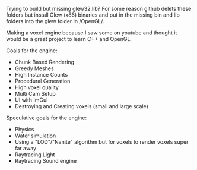Trying to build but missing glew32.lib? For some reason github delets these folders but install Glew (x86) binaries and put in the missing bin and lib folders into the glew folder in /OpenGL/.

Making a voxel engine because I saw some on youtube and thought it would be a great project to learn C++ and OpenGL.

Goals for the engine:
- Chunk Based Rendering
- Greedy Meshes
- High Instance Counts
- Procedural Generation
- High voxel quality
- Multi Cam Setup
- UI with ImGui
- Destroying and Creating voxels (small and large scale)

Speculative goals for the engine:
- Physics
- Water simulation
- Using a "LOD"/"Nanite" algorithm but for voxels to render voxels super far away
- Raytracing Light
- Raytracing Sound engine
